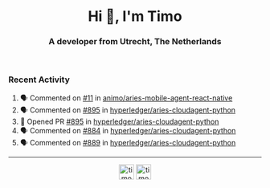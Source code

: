 <h1 align="center">Hi 👋, I'm Timo</h1>
<h3 align="center">A developer from Utrecht, The Netherlands</h3>
<br/>
<!-- https://github.com/rahuldkjain/github-profile-readme-generator --!>

<!--  <p align="left"><img src="https://github-readme-stats.vercel.app/api?username=timoglastra&show_icons=true&count_private=true&" alt="timoglastra" /></p> --!>

<!--
Github language stats
<p align="left"><img src="https://github-readme-stats.vercel.app/api/top-langs/?username=timoglastra&layout=compact" alt="timoglastra" /><p>
-->

<!-- Codestats language stats -->
<!-- <p align="left"><img src="https://codestats-readme.vercel.app/api/top-langs/?username=timoglastra&layout=compact&language_count=12" alt="timoglastra" /><p>    --!>
  
<h3>Recent Activity</h3>

<!--START_SECTION:activity-->
1. 🗣 Commented on [#11](https://github.com/animo/aries-mobile-agent-react-native/issues/11) in [animo/aries-mobile-agent-react-native](https://github.com/animo/aries-mobile-agent-react-native)
2. 🗣 Commented on [#895](https://github.com/hyperledger/aries-cloudagent-python/issues/895) in [hyperledger/aries-cloudagent-python](https://github.com/hyperledger/aries-cloudagent-python)
3. 💪 Opened PR [#895](https://github.com/hyperledger/aries-cloudagent-python/pull/895) in [hyperledger/aries-cloudagent-python](https://github.com/hyperledger/aries-cloudagent-python)
4. 🗣 Commented on [#884](https://github.com/hyperledger/aries-cloudagent-python/issues/884) in [hyperledger/aries-cloudagent-python](https://github.com/hyperledger/aries-cloudagent-python)
5. 🗣 Commented on [#889](https://github.com/hyperledger/aries-cloudagent-python/issues/889) in [hyperledger/aries-cloudagent-python](https://github.com/hyperledger/aries-cloudagent-python)
<!--END_SECTION:activity-->

---

<p align="center">
<a href="https://twitter.com/timoglastra" target="blank"><img align="center" src="https://cdn.jsdelivr.net/npm/simple-icons@3.0.1/icons/twitter.svg" alt="timoglastra" height="30" width="30" /></a>
<a href="https://linkedin.com/in/timoglastra" target="blank"><img align="center" src="https://cdn.jsdelivr.net/npm/simple-icons@3.0.1/icons/linkedin.svg" alt="timoglastra" height="30" width="30" /></a>
</p>



